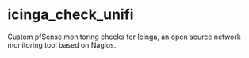 # icinga_check_unifi
Custom pfSense monitoring checks for Icinga, an open source network monitoring tool based on Nagios.
